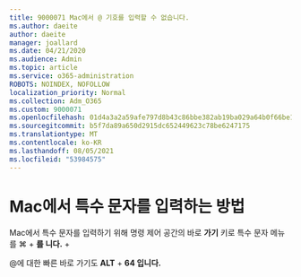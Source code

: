 ```yaml
---
title: 9000071 Mac에서 @ 기호를 입력할 수 없습니다.
ms.author: daeite
author: daeite
manager: joallard
ms.date: 04/21/2020
ms.audience: Admin
ms.topic: article
ms.service: o365-administration
ROBOTS: NOINDEX, NOFOLLOW
localization_priority: Normal
ms.collection: Adm_O365
ms.custom: 9000071
ms.openlocfilehash: 01d4a3a2a59afe797d8b43c86bbe382ab19ba029a64b0f66be11201201b9d319
ms.sourcegitcommit: b5f7da89a650d2915dc652449623c78be6247175
ms.translationtype: MT
ms.contentlocale: ko-KR
ms.lasthandoff: 08/05/2021
ms.locfileid: "53984575"
---
```

# <a name="how-to-type-special-characters-on-a-mac"></a>Mac에서 특수 문자를 입력하는 방법

Mac에서 특수 문자를 입력하기  위해 명령 제어 공간의 바로 **가기** 키로 특수 문자 메뉴를 ⌘  +  **를 니다.**  +  

@에 대한 빠른 바로 가기도 **ALT**  +  **64 입니다.**